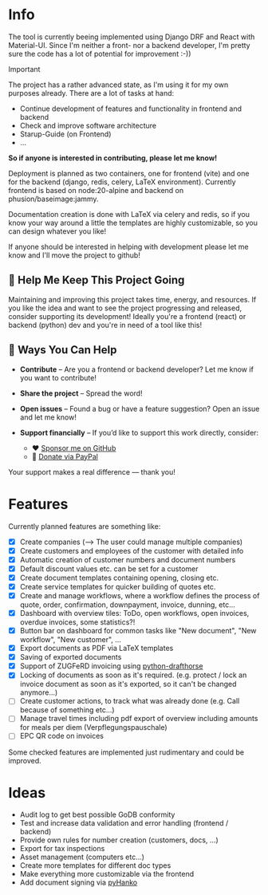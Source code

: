 # Info
The tool is currently beeing implemented using Django DRF and React with Material-UI. Since I'm neither a front- nor a backend developer, I'm pretty sure the code has a lot of potential for improvement :-))

> [!IMPORTANT]  
> The project has a rather advanced state, as I'm using it for my own purposes already. There are a lot of tasks at hand:
> 
> - Continue development of features and functionality in frontend and backend
> - Check and improve software architecture
> - Starup-Guide (on Frontend)
> - ...
>   
> **So if anyone is interested in contributing, please let me know!**

Deployment is planned as two containers, one for frontend (vite) and one for the backend (django, redis, celery, LaTeX environment). Currently frontend is based on node:20-alpine and backend on phusion/baseimage:jammy.

Documentation creation is done with LaTeX via celery and redis, so if you know your way around a little the templates are highly customizable, so you can design whatever you like!

If anyone should be interested in helping with development please let me know and I'll move the project to github!

## 💖 Help Me Keep This Project Going

Maintaining and improving this project takes time, energy, and resources. If you like the idea and want to see the project progressing and released, consider supporting its development! Ideally you're a frontend (react) or backend (python) dev and you're in need of a tool like this! 

## 🙌 Ways You Can Help

- **Contribute** – Are you a frontend or backend developer? Let me know if you want to contribute!
- **Share the project** – Spread the word!
- **Open issues** – Found a bug or have a feature suggestion? Open an issue and let me know!
- **Support financially** – If you’d like to support this work directly, consider:

  - ❤️ [Sponsor me on GitHub](https://github.com/sponsors/bee-eater)
  - 🧡 [Donate via PayPal](https://www.paypal.com/donate/?hosted_button_id=MUS7QJU8YB9CY)

Your support makes a real difference — thank you!

# Features
Currently planned features are something like:
- [x] Create companies (--> The user could manage multiple companies)
- [x] Create customers and employees of the customer with detailed info
- [x] Automatic creation of customer numbers and document numbers
- [x] Default discount values etc. can be set for a customer
- [x] Create document templates containing opening, closing etc.
- [x] Create service templates for quicker building of quotes etc.
- [x] Create and manage workflows, where a workflow defines the process of quote, order, confirmation, downpayment, invoice, dunning, etc...
- [x] Dashboard with overview tiles: ToDo, open workflows, open invoices, overdue invoices, some statistics?!
- [x] Button bar on dashboard for common tasks like "New document", "New workflow", "New customer", ...
- [x] Export documents as PDF via LaTeX templates
- [x] Saving of exported documents
- [x] Support of ZUGFeRD invoicing using [python-drafthorse](https://github.com/pretix/python-drafthorse)
- [x] Locking of documents as soon as it's required. (e.g. protect / lock an invoice document as soon as it's exported, so it can't be changed anymore...)
- [ ] Create customer actions, to track what was already done (e.g. Call because of something etc...)
- [ ] Manage travel times including pdf export of overview including amounts for meals per diem (Verpflegungspauschale)
- [ ] EPC QR code on invoices

Some checked features are implemented just rudimentary and could be improved. 

# Ideas
- Audit log to get best possible GoDB conformity
- Test and increase data validation and error handling (frontend / backend)
- Provide own rules for number creation (customers, docs, ...)
- Export for tax inspections
- Asset management (computers etc...)
- Create more templates for different doc types
- Make everything more customizable via the frontend
- Add document signing via [pyHanko](https://github.com/MatthiasValvekens/pyHanko)

